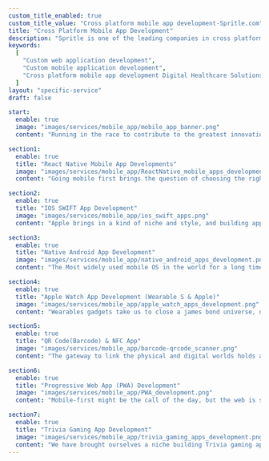 ```yaml
---
custom_title_enabled: true
custom_title_value: "Cross platform mobile app development-Spritle.com"
title: "Cross Platform Mobile App Development"
description: "Spritle is one of the leading companies in cross platform mobile app development that allows your product to run on multiple mobile operating systems."
keywords:
  [
    "Custom web application development",
    "Custom mobile application development",
    "Cross platform mobile app development Digital Healthcare Solutions",
  ]
layout: "specific-service"
draft: false

start:
  enable: true
  image: "images/services/mobile_app/mobile_app_banner.png"
  content: "Running in the race to contribute to the greatest innovation of the 21st century, yet. Smart phones. Now a part of everyone’s body and lives,mobile development needs the utmost precision to deliver apps that work and that are loved to be used. We ace it!"

section1:
  enable: true
  title: "React Native Mobile App Developments"
  image: "images/services/mobile_app/ReactNative_mobile_apps_developments.png"
  content: "Going mobile first brings the question of choosing the right platform. Cross platform frameworks are the way to go if you want to launch across OS by optimizing the code production. Built by the minds at Facebook, React Native gives coders a platform to efficiently build reusable code. Our mobile consultants and react devs were among the earliest to adapt to this widely successful framework. Check in for a demo and be surprised at our portfolio"

section2:
  enable: true
  title: "IOS SWIFT App Development"
  image: "images/services/mobile_app/ios_swift_apps.png"
  content: "Apple brings in a kind of niche and style, and building app for iPhones gets you to share their sensibilities to build simple yet effective user experiences. The powerful devices, and when paired wearables brings in a plethora of opportunities in personal healthcare and environmental monitoring and personalized experience. We experts have been innovating with SWIFT for a decade now"

section3:
  enable: true
  title: "Native Android App Development"
  image: "images/services/mobile_app/native_android_apps_development.png"
  content: "The Most widely used mobile OS in the world for a long time now, brings in flexible opportunities to innovate with completely unexplored ideas and try to share it with the largest user base. Google, just as it dominates most other segments they compete in, have made development teams across the globe to adapt to Android Development. We love to build Android Apps. Take a look at our Android case studies"

section4:
  enable: true
  title: "Apple Watch App Development (Wearable S & Apple)"
  image: "images/services/mobile_app/apple_watch_apps_development.png"
  content: "Wearables gadgets take us to close a james bond universe, doesn't it. It is a technology that has not been explored to its complete potential yet but there are already so many utilities. Continuous live monitoring of personal healthcare or for remote patient monitoring, environment and personal behavioral pattern based personalized user experience and even for user security. Talk to us to see our case study where we explore into monitoring and quantifying user's mental and emotional response to therapy."

section5:
  enable: true
  title: "QR Code(Barcode) & NFC App"
  image: "images/services/mobile_app/barcode-qrcode_scanner.png"
  content: "The gateway to link the physical and digital worlds holds a primal role in several real world industrial applications. We have built several robust enterprise solutions using QR code as a functional core for logistics, manufacturing, fleet management, inventory and many more domains. Coupled with our process automation, advanced analytics and our experts have built. Hear from us about our custom mobile app solution to manage and audit inventory for a large pan-indian government organization."

section6:
  enable: true
  title: "Progressive Web App (PWA) Development"
  image: "images/services/mobile_app/PWA_development.png"
  content: "Mobile-first might be the call of the day, but the web is still ruling the roost. How do we bridge the gap. Go Progressive and use the latest web tech capabilities to build web apps that are mobile-experience ready."

section7:
  enable: true
  title: "Trivia Gaming App Development"
  image: "images/services/mobile_app/trivia_gaming_apps_development.png"
  content: "We have brought ourselves a niche building Trivia gaming apps that are compelling to use. With excellent user experience, superior designs and our newest tech we have built some very successful gaming apps played by several hundreds of thousands of user everyday globally. Video streaming could get tricky if you do not have experts building it for you. Talk to us to bring your next game idea into life."
---
```

